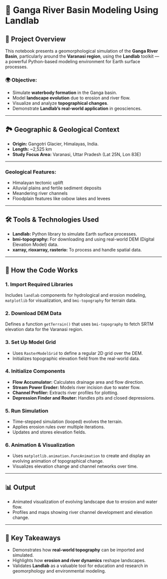 # 📘 Ganga River Basin Modeling Using Landlab
## 📌 Project Overview
This notebook presents a geomorphological simulation of the **Ganga River Basin**, particularly around the **Varanasi region**, using the **Landlab** toolkit — a powerful Python-based modeling environment for Earth surface processes.

### 🌍 Objective:
- Simulate **waterbody formation** in the Ganga basin.
- Model **landscape evolution** due to erosion and river flow.
- Visualize and analyze **topographical changes**.
- Demonstrate **Landlab’s real-world application** in geosciences.

---

## 🏞️ Geographic & Geological Context

- **Origin:** Gangotri Glacier, Himalayas, India.
- **Length:** ~2,525 km  
- **Study Focus Area:** Varanasi, Uttar Pradesh (Lat 25N, Lon 83E)

---

### Geological Features:
- Himalayan tectonic uplift  
- Alluvial plains and fertile sediment deposits  
- Meandering river channels  
- Floodplain features like oxbow lakes and levees  

---

## 🛠️ Tools & Technologies Used

- **Landlab:** Python library to simulate Earth surface processes.  
- **bmi-topography:** For downloading and using real-world DEM (Digital Elevation Model) data.  
- **xarray, rioxarray, rasterio:** To process and handle spatial data.  

---

## 🧠 How the Code Works

### 1. Import Required Libraries
Includes `landlab` components for hydrological and erosion modeling, `matplotlib` for visualization, and `bmi-topography` for terrain data.

### 2. Download DEM Data
Defines a function `getTerrain()` that uses `bmi-topography` to fetch SRTM elevation data for the Varanasi region.

### 3. Set Up Model Grid
- Uses `RasterModelGrid` to define a regular 2D grid over the DEM.  
- Initializes topographic elevation field from the real-world data.

### 4. Initialize Components
- **Flow Accumulator:** Calculates drainage area and flow direction.  
- **Stream Power Eroder:** Models river incision due to water flow.  
- **Channel Profiler:** Extracts river profiles for plotting.  
- **Depression Finder and Router:** Handles pits and closed depressions.

### 5. Run Simulation
- Time-stepped simulation (looped) evolves the terrain.  
- Applies erosion rules over multiple iterations.  
- Updates and stores elevation fields.

### 6. Animation & Visualization
- Uses `matplotlib.animation.FuncAnimation` to create and display an evolving animation of topographical change.  
- Visualizes elevation change and channel networks over time.

---

## 📊 Output
- Animated visualization of evolving landscape due to erosion and water flow.  
- Profiles and maps showing river channel development and elevation change.

---

## 🎯 Key Takeaways
- Demonstrates how **real-world topography** can be imported and simulated.  
- Highlights how **erosion and river dynamics** reshape landscapes.  
- Validates **Landlab** as a valuable tool for education and research in geomorphology and environmental modeling.

